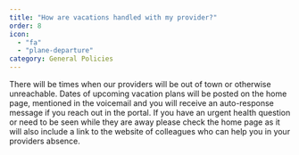 ```yaml
---
title: "How are vacations handled with my provider?"
order: 8
icon:
  - "fa"
  - "plane-departure"
category: General Policies
---
```

There will be times when our providers will be out of town or otherwise unreachable. Dates of upcoming vacation plans will be posted on the home page, mentioned in the voicemail and you will receive an auto-response message if you reach out in the portal. If you have an urgent health question or need to be seen while they are away please check the home page as it will also include a link to the website of colleagues who can help you in your providers absence.